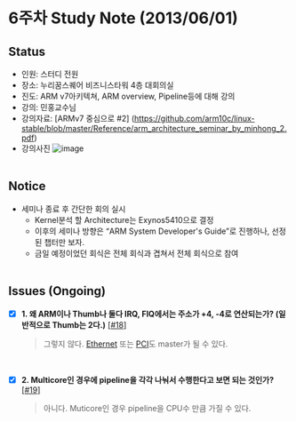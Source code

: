 # 6주차 Study Note (2013/06/01)

## Status
 - 인원: 스터디 전원
 - 장소: 누리꿈스퀘어 비즈니스타워 4층 대회의실
 - 진도: ARM v7아키텍쳐, ARM overview, Pipeline등에 대해 강의
 - 강의: 민홍교수님
 - 강의자료: [ARMv7 중심으로 #2] (https://github.com/arm10c/linux-stable/blob/master/Reference/arm_architecture_seminar_by_minhong_2.pdf)
 - 강의사진
 ![image](https://github.com/arm10c/linux-stable/blob/master/Reference/Breakdown/Figures/006_DSC00563.jpg) <br  /> <br  />

## Notice
 - 세미나 종료 후 간단한 회의 실시
   - Kernel분석 할 Architecture는 Exynos5410으로 결정
   - 이후의 세미나 방향은 “ARM System Developer's Guide”로 진행하나, 선정된 챕터만 보자.
   - 금일 예정이었던 회식은 전체 회식과 겹쳐서 전체 회식으로 참여  <br  /> <br  />

## Issues (Ongoing)
- [x] **1. 왜 ARM이나 Thumb나 둘다 IRQ, FIQ에서는 주소가 +4, -4로 연산되는가? (일반적으로 Thumb는 2다.)** 
[[#18]](https://github.com/arm10c/linux-stable/issues/18)
    > 그렇지 않다. [Ethernet](https://en.wikipedia.org/wiki/Ethernet) 또는 [PCI](http://en.wikipedia.org/wiki/Peripheral_Component_Interconnect)도 master가 될 수 있다.

  <br />
- [x] **2. Multicore인 경우에 pipeline을 각각 나눠서 수행한다고 보면 되는 것인가?** 
[[#19]](https://github.com/arm10c/linux-stable/issues/19)
    > 아니다. Muticore인 경우 pipeline을 CPU수 만큼 가질 수 있다.


